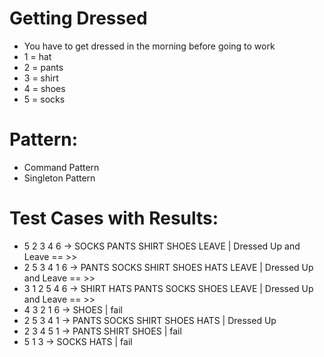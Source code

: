 # Getting Dressed
* You have to get dressed in the morning before going to work
* 1 = hat 
* 2 = pants 
* 3 = shirt 
* 4 = shoes 
* 5 = socks 
# Pattern:
*  Command Pattern
*  Singleton Pattern
# Test Cases with Results:
*  5 2 3 4 6 -> SOCKS PANTS SHIRT SHOES LEAVE  | Dressed Up and Leave == >>
*  2 5 3 4 1 6 -> PANTS SOCKS SHIRT SHOES HATS LEAVE  | Dressed Up and Leave == >>
*  3 1 2 5 4 6 -> SHIRT HATS PANTS SOCKS SHOES LEAVE  | Dressed Up and Leave == >>
*  4 3 2 1 6 -> SHOES  | fail 
*  2 5 3 4 1 -> PANTS SOCKS SHIRT SHOES HATS  | Dressed Up 
*  2 3 4 5 1 -> PANTS SHIRT SHOES  | fail 
*  5 1 3  -> SOCKS HATS  | fail 
